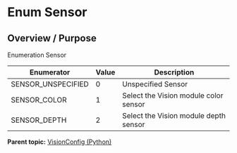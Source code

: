 # Enum Sensor

## Overview / Purpose

Enumeration Sensor

|Enumerator|Value|Description|
|----------|-----|-----------|
|SENSOR\_UNSPECIFIED|0|Unspecified Sensor|
|SENSOR\_COLOR|1|Select the Vision module color sensor|
|SENSOR\_DEPTH|2|Select the Vision module depth sensor|

**Parent topic:** [VisionConfig \(Python\)](../../summary_pages/VisionConfig.md)

